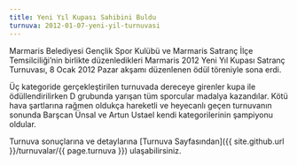 ```yaml
---
title: Yeni Yıl Kupası Sahibini Buldu
turnuva: 2012-01-07-yeni-yil-turnuvasi
---
```


Marmaris Belediyesi Gençlik Spor Kulübü ve Marmaris Satranç İlçe Temsilciliği’nin birlikte düzenledikleri Marmaris 2012 Yeni Yıl Kupası Satranç Turnuvası, 8 Ocak 2012 Pazar akşamı düzenlenen ödül töreniyle sona erdi.

Üç kategoride gerçekleştirilen turnuvada dereceye girenler kupa ile ödüllendirilirken D grubunda yarışan tüm sporcular madalya kazandılar. Kötü hava şartlarına rağmen oldukça hareketli ve heyecanlı geçen turnuvanın sonunda Barşcan Ünsal ve Artun Ustael kendi kategorilerinin şampiyonu oldular.

Turnuva sonuçlarına ve detaylarına [Turnuva Sayfasından]({{ site.github.url }}/turnuvalar/{{ page.turnuva }}) ulaşabilirsiniz.  
